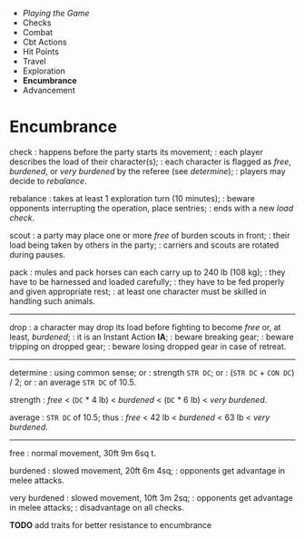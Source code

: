 
<!-- .margin.compass -->
* _Playing the Game_
* Checks
* Combat
* Cbt Actions
* Hit Points
* Travel
* Exploration
* **Encumbrance**
* Advancement


# Encumbrance

check
: happens before the party starts its movement;
: each player describes the load of their character(s);
: each character is flagged as _free_, _burdened_, or _very burdened_ by the referee (see _determine_);
: players may decide to _rebalance_.

rebalance
: takes at least 1 exploration turn (10 minutes);
: beware opponents interrupting the operation, place sentries;
: ends with a new _load check_.

scout
: a party may place one or more _free_ of burden scouts in front;
: their load being taken by others in the party;
: carriers and scouts are rotated during pauses.

pack
: mules and pack horses can each carry up to 240 lb (108 kg);
: they have to be harnessed and loaded carefully;
: they have to be fed properly and given appropriate rest;
: at least one character must be skilled in handling such animals.

<hr/>

drop
: a character may drop its load before fighting to become _free_ or, at least, _burdened_;
: it is an Instant Action **IA**;
: beware breaking gear;
: beware tripping on dropped gear;
: beware losing dropped gear in case of retreat.

<hr/>

determine
: using common sense; or
: strength `STR DC`; or
: (`STR DC` + `CON DC`) / 2; or
: an average `STR DC` of 10.5.

strength
: _free_ < (`DC` * 4 lb) < _burdened_ < (`DC` * 6 lb) < _very burdened_.

average
: `STR DC` of 10.5; thus
: _free_ < 42 lb < _burdened_ < 63 lb < _very burdened_.

<hr/>

free
: normal movement, 30ft 9m 6sq t.

burdened
: slowed movement, 20ft 6m 4sq;
: opponents get advantage in melee attacks.

very burdened
: slowed movement, 10ft 3m 2sq;
: opponents get advantage in melee attacks;
: disadvantage on all checks.

<!-- RETURN -->

**TODO** add traits for better resistance to encumbrance

